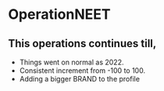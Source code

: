 # OperationNEET

## This operations continues till,
+ Things went on normal as 2022.
+ Consistent increment from -100 to 100.
+ Adding a bigger BRAND to the profile
